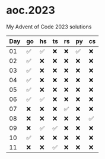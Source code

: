 # aoc.2023
My Advent of Code 2023 solutions

| Day | go                 | hs                 | ts                 |  rs                | py                 | cs                 |
| --- | ------------------ | ------------------ | ------------------ | ------------------ | ------------------ | ------------------ |
| 01  | :white_check_mark: | :white_check_mark: | :x:                | :x:                | :white_check_mark: | :x:                |
| 02  | :white_check_mark: | :x:                | :x:                | :x:                | :x:                | :x:                |
| 03  | :white_check_mark: | :x:                | :x:                | :x:                | :x:                | :x:                |
| 04  | :white_check_mark: | :x:                | :x:                | :x:                | :x:                | :x:                |
| 05  | :white_check_mark: | :x:                | :x:                | :x:                | :x:                | :x:                |
| 06  | :white_check_mark: | :white_check_mark: | :x:                | :x:                | :x:                | :x:                |
| 07  | :x:                | :x:                | :x:                | :white_check_mark: | :x:                | :x:                |
| 08  | :x:                | :x:                | :x:                | :x:                | :x:                | :white_check_mark: |
| 09  | :x:                | :white_check_mark: | :white_check_mark: | :x:                | :x:                | :x:                |
| 10  | :white_check_mark: | :x:                | :x:                | :x:                | :x:                | :x:                |
| 11  | :x:                | :x:                | :white_check_mark: | :x:                | :x:                | :x:                |
